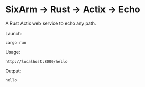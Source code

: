 # SixArm → Rust → Actix → Echo

A Rust Actix web service to echo any path.

Launch:

    cargo run

Usage:

    http://localhost:8000/hello

Output:

    hello
